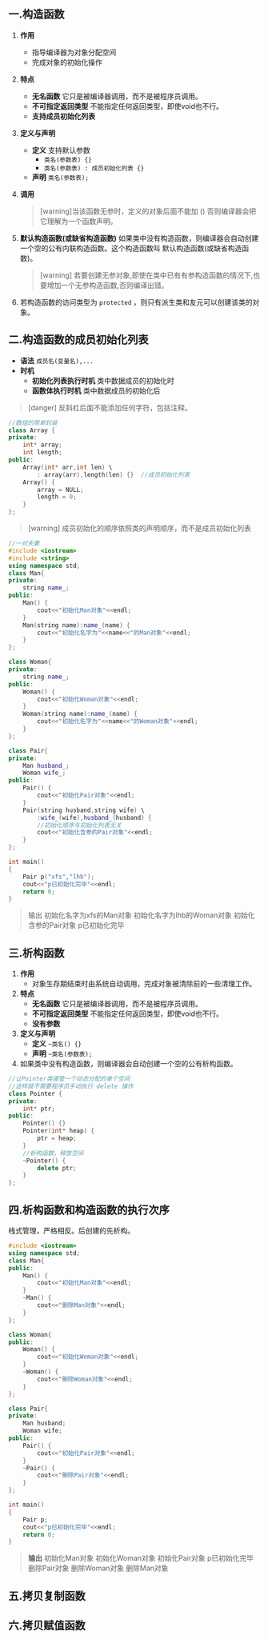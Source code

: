 
## 一.构造函数
1.	**作用**
	+	指导编译器为对象分配空间
	+	完成对象的初始化操作
2.	**特点** 
	+	**无名函数** 它只是被编译器调用，而不是被程序员调用。
	+	**不可指定返回类型** 不能指定任何返回类型，即使void也不行。
	+	**支持成员初始化列表** 
3.	**定义与声明**
	+	**定义**  支持默认参数
		+	`类名(参数表) {}`
		+	`类名(参数表) : 成员初始化列表 {}`
	+	**声明** `类名(参数表);`
4.	**调用** 
	> [warning]当该函数无参时，定义的对象后面不能加 ()
	> 否则编译器会把它理解为一个函数声明。


5.	**默认构造函数(或缺省构造函数)** 如果类中没有构造函数，则编译器会自动创建一个空的公有内联构造函数。这个构造函数叫 默认构造函数(或缺省构造函数)。
	
	>[warning] 若要创建无参对象,即使在类中已有有参构造函数的情况下,也要增加一个无参构造函数,否则编译出错。

6.	若构造函数的访问类型为 `protected` ，则只有派生类和友元可以创建该类的对象。
## 二.构造函数的成员初始化列表
+	**语法**	`成员名(变量名),...`
+	**时机** 
	+	**初始化列表执行时机** 类中数据成员的初始化时
	+	**函数体执行时机** 类中数据成员的初始化后

>[danger] 反斜杠后面不能添加任何字符，包括注释。
```c++
//数组的简单封装
class Array {
private:
	int* array;
	int length;
public:
	Array(int* arr,int len) \
		: array(arr),length(len) {}  //成员初始化列表
	Array() {
		array = NULL;
		length = 0;
	}
};
```
>[warning] 成员初始化的顺序依照类的声明顺序，而不是成员初始化列表
```c++
//一对夫妻
#include <iostream>
#include <string>
using namespace std;
class Man{
private:
	string name_;
public:
	Man() {
		cout<<"初始化Man对象"<<endl;
	}
	Man(string name):name_(name) {
		cout<<"初始化名字为"<<name<<"的Man对象"<<endl;
	}
};

class Woman{
private:
	string name_;
public:
	Woman() {
		cout<<"初始化Woman对象"<<endl;
	}
	Woman(string name):name_(name) {
		cout<<"初始化名字为"<<name<<"的Woman对象"<<endl;
	}
};

class Pair{
private:
	Man husband_;
	Woman wife_;
public:
	Pair() {
		cout<<"初始化Pair对象"<<endl;
	}
	Pair(string husband,string wife) \
		:wife_(wife),husband_(husband) {
		//初始化顺序与初始化列表无关
		cout<<"初始化含参的Pair对象"<<endl;
	}
};

int main()
{
	Pair p("xfs","lhb");
	cout<<"p已初始化完毕"<<endl;
	return 0;
}
```
>输出
>初始化名字为xfs的Man对象
>初始化名字为lhb的Woman对象
>初始化含参的Pair对象
>p已初始化完毕


## 三.析构函数
1.	**作用**
	+	对象生存期结束时由系统自动调用，完成对象被清除前的一些清理工作。
2.	**特点** 
	+	**无名函数** 它只是被编译器调用，而不是被程序员调用。
	+	**不可指定返回类型** 不能指定任何返回类型，即使void也不行。
	+	**没有参数**
3.	**定义与声明**
	+	**定义**  `~类名() {}`
	+	**声明** `~类名(参数表);`
4.	如果类中没有构造函数，则编译器会自动创建一个空的公有析构函数。
```c++
//让Pointer类接管一个动态分配的单个空间
//这样就不需要程序员手动执行 delete 操作
class Pointer {
private:
	int* ptr;
public:
	Pointer() {}
	Pointer(int* heap) {
		ptr = heap;
	}
	//析构函数，释放空间
	~Pointer() {
		delete ptr;
	}
};
```

## 四.析构函数和构造函数的执行次序
栈式管理，严格相反。后创建的先析构。
```c++
#include <iostream>
using namespace std;
class Man{
public:
	Man() {
		cout<<"初始化Man对象"<<endl;
	}
	~Man() {
		cout<<"删除Man对象"<<endl;
	}
};

class Woman{
public:
	Woman() {
		cout<<"初始化Woman对象"<<endl;
	}
	~Woman() {
		cout<<"删除Woman对象"<<endl;
	}
};

class Pair{
private:
	Man husband;
	Woman wife;
public:
	Pair() {
		cout<<"初始化Pair对象"<<endl;
	}
	~Pair() {
		cout<<"删除Pair对象"<<endl;
	}
};

int main()
{
	Pair p;
	cout<<"p已初始化完毕"<<endl;
	return 0;
}
```
> **输出**
>初始化Man对象
>初始化Woman对象
>初始化Pair对象
>p已初始化完毕
>删除Pair对象
>删除Woman对象
>删除Man对象



## 五.拷贝复制函数
## 六.拷贝赋值函数

